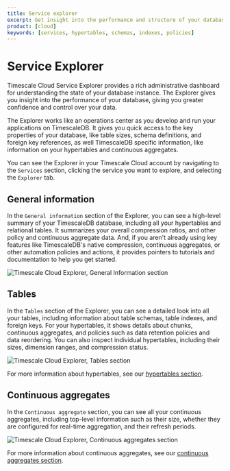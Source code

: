 ```yaml
---
title: Service explorer
excerpt: Get insight into the performance and structure of your database
product: [cloud]
keywords: [services, hypertables, schemas, indexes, policies]
---
```


# Service Explorer
Timescale Cloud Service Explorer provides a rich administrative dashboard for
understanding the state of your database instance. The Explorer gives you
insight into the performance of your database, giving you greater confidence and
control over your data.

The Explorer works like an operations center as you develop and run your
applications on TimescaleDB. It gives you quick access to the key properties of
your database, like table sizes, schema definitions, and foreign key references,
as well TimescaleDB specific information, like information on your hypertables
and continuous aggregates.

You can see the Explorer in your Timescale Cloud account by navigating to
the `Services` section, clicking the service you want to explore, and selecting
the `Explorer` tab.

## General information
In the `General information` section of the Explorer, you can see a high-level
summary of your TimescaleDB database, including all your hypertables and
relational tables. It summarizes your overall compression ratios, and other
policy and continuous aggregate data. And, if you aren't already using key
features like TimescaleDB's native compression, continuous aggregates, or other
automation policies and actions, it provides pointers to tutorials and
documentation to help you get started.

<img class="main-content__illustration" src="https://s3.amazonaws.com/assets.timescale.com/docs/images/tsc-explorer.png" alt="Timescale Cloud Explorer, General Information section"/>

## Tables
In the `Tables` section of the Explorer, you can see a detailed look into all
your tables, including information about table schemas, table indexes, and
foreign keys. For your hypertables, it shows details about chunks, continuous
aggregates, and policies such as data retention policies and data reordering.
You can also inspect individual hypertables, including their sizes, dimension
ranges, and compression status.

<img class="main-content__illustration" src="https://s3.amazonaws.com/assets.timescale.com/docs/images/tsc-explorer-tables.png" alt="Timescale Cloud Explorer, Tables section"/>

For more information about hypertables, see our
[hypertables section][hypertables].

## Continuous aggregates
In the `Continuous aggregate` section, you can see all your continuous
aggregates, including top-level information such as their size, whether they are
configured for real-time aggregation, and their refresh periods.

<img class="main-content__illustration" src="https://s3.amazonaws.com/assets.timescale.com/docs/images/tsc-explorer-caggs.png" alt="Timescale Cloud Explorer, Continuous aggregates section"/>

For more information about continuous aggregates, see our
[continuous aggregates section][caggs].

[caggs]: /timescaledb/:currentVersion:/how-to-guides/continuous-aggregates/
[hypertables]: /timescaledb/:currentVersion:/how-to-guides/hypertables/
